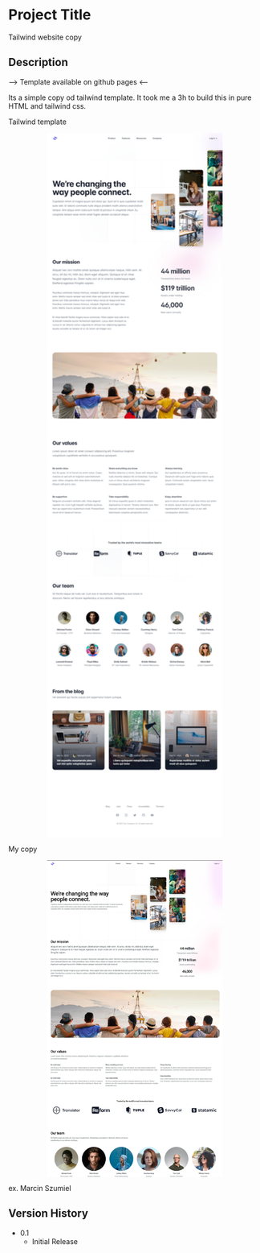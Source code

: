 # Project Title

Tailwind website copy

## Description

--> Template available on github pages <--

Its a simple copy od tailwind template. It took me a 3h to build this in pure HTML and tailwind css.

Tailwind template
<div align="center">
        <img align="center" width="350" src="/assets/avatar.png" alt="tailwind" />
</div>

My copy
<div align="center">
        <img align="center" width="350" src="/assets/copy.jpg" alt="copy tailwind" />
</div>

ex. Marcin Szumiel

## Version History
* 0.1
    * Initial Release
